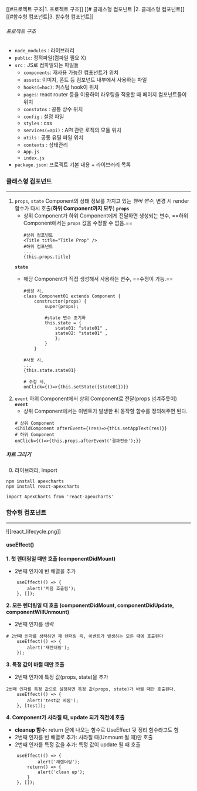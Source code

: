 [[#프로젝트 구조|1. 프로젝트 구조]]
[[# 클래스형 컴포넌트 |2. 클래스형 컴포넌트]]
[[#함수형 컴포넌트|3. 함수형 컴포넌트]]
###### 프로젝트 구조
- `node_modules` : 라이브러리
- `public`: 정적파일(컴파일 필요 X)
- `src` : JS로 컴파일되는 파일들
	- `components`: 재사용 가능한 컴포넌트가 위치
	- `assets`: 이미지, 폰트 등 컴포넌트 내부에서 사용하는 파일
	- `hooks(=hoc)`: 커스텀 hook이 위치
	- `pages`: react router 등을 이용하여 라우팅을 적용할 때 페이지 컴포넌트들이 위치
	- `constatns` : 공통 상수 위치
	- `config` : 설정 파일
	- `styles` : css
	- `services(=api)` : API 관련 로직의 모듈 위치
	- `utils` : 공통 유틸 파일 위치
	- `contexts` : 상태관리
	- `App.js`
	- `index.js`
- `package.json`: 프로젝트 기본 내용 + 라이브러리 목록

### 클래스형 컴포넌트
---
1. `props`, `state`
	Component의 상태 정보를 가지고 있는 *멤버 변수*, 변경 시 render 함수가 다시 호출(**하위 Component까지 모두**)
	**`props`**
	- 상위 Component가 하위 Component에게 전달하면 생성되는 변수, ==하위 Component에서는 `props` 값을 수정할 수 없음.==
		```
		#상위 컴포넌트
		<Title title="Title Prop" />
		#하위 컴포넌트
		...
		{this.props.title}
		```
	**`state`**
	- 해당 Component가 직접 생성해서 사용하는 변수, ==수정이 가능.==
		```
		#생성 시,
		class Component01 extends Component {
			constructor(props) {
				super(props);
				
				#state 변수 초기화
				this.state = {
					state01: "state01" ,
					state02: "state01" ,
					};
				}
			}
		```
		
		```
		#사용 시,
		...
		{this.state.state01}

		# 수정 시,
		onClick={()=>{this.setState({state01})}}
		```
2. `event`
	하위 Component에서 상위 Component로 전달(props 넘겨주듯이)
	**`event`**
	- 상위 Component에서는 이벤트가 발생한 뒤 동작할 함수를 정의해주면 된다.
	```
	# 상위 Component
	<ChildComponent afterEvent={(res)=>{this.setAppText(res)}}
	# 하위 Component
	onClick={()=>{this.props.afterEvent('결과전송');}}
	```

##### 차트 그리기
0. 라이브러리, Import
```
npm install apexcharts
npm install react-apexcharts

import ApexCharts from 'react-apexcharts'
```

### 함수형 컴포넌트
---
![[react_lifecycle.png]]
#### useEffect()
**1. 첫 렌더링일 때만 호출 (componentDidMount)**
- 2번째 인자에 빈 배열을 추가
```
    useEffect(() => {
        alert('처음 호출됨');
    }, []);
```
**2. 모든 렌더링일 때 호출 (componentDidMount, componentDidUpdate, componentWillUnmount)**
- 2번째 인자를 생략
```
# 2번째 인자를 생략하면 재 렌더링 즉, 이벤트가 발생하는 모든 때에 호출된다
    useEffect(() => {
        alert('재렌더링');
    });
```
**3. 특정 값이 바뀔 때만 호출**
- 2번째 인자에 특정 값(props, state)을 추가
```
2번째 인자를 특정 값으로 설정하면 특정 값(props, state)가 바뀔 때만 호출된다.
    useEffect(() => {
        alert('test값 바뀜');
    }, [test]);
```
**4. Component가 사라질 때, update 되기 직전에 호출**
- **cleanup 함수**: return 문에 나오는 함수로 UseEffect 뒷 정리 함수라고도 함
- 2번째 인자를 빈 배열로 추가: 사라질 때(Unmount 될 때)만 호출
- 2번째 인자를 특정 값을 추가: 특정 값이 update 될 때 호출
```
    useEffect(() => {
	        alert('재렌더링');
        return() => {
	        alert('clean up');
        }
    }, []);
```
